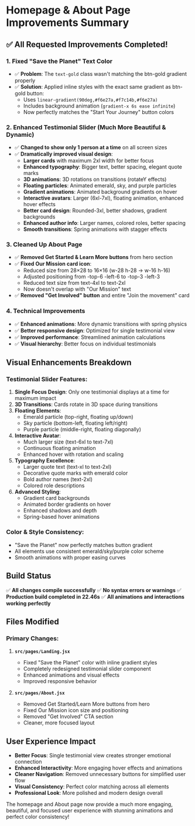 # Homepage & About Page Improvements Summary

## ✅ All Requested Improvements Completed!

### 1. **Fixed "Save the Planet" Text Color**
- ✅ **Problem**: The `text-gold` class wasn't matching the btn-gold gradient properly
- ✅ **Solution**: Applied inline styles with the exact same gradient as btn-gold button:
  - Uses `linear-gradient(90deg,#f6e27a,#f7c14b,#f6e27a)` 
  - Includes background animation (`gradient-x 6s ease infinite`)
  - Now perfectly matches the "Start Your Journey" button colors

### 2. **Enhanced Testimonial Slider (Much More Beautiful & Dynamic)**
- ✅ **Changed to show only 1 person at a time** on all screen sizes
- ✅ **Dramatically improved visual design**:
  - **Larger cards** with maximum 2xl width for better focus
  - **Enhanced typography**: Bigger text, better spacing, elegant quote marks
  - **3D animations**: 3D rotations on transitions (rotateY effects)
  - **Floating particles**: Animated emerald, sky, and purple particles
  - **Gradient animations**: Animated background gradients on hover
  - **Interactive avatars**: Larger (6xl-7xl), floating animation, enhanced hover effects
  - **Better card design**: Rounded-3xl, better shadows, gradient backgrounds
  - **Enhanced author info**: Larger names, colored roles, better spacing
  - **Smooth transitions**: Spring animations with stagger effects

### 3. **Cleaned Up About Page**
- ✅ **Removed Get Started & Learn More buttons** from hero section
- ✅ **Fixed Our Mission card icon**:
  - Reduced size from 28×28 to 16×16 (w-28 h-28 → w-16 h-16)
  - Adjusted positioning from -top-6 -left-6 to -top-3 -left-3
  - Reduced text size from text-4xl to text-2xl
  - Now doesn't overlap with "Our Mission" text
- ✅ **Removed "Get Involved" button** and entire "Join the movement" card

### 4. **Technical Improvements**
- ✅ **Enhanced animations**: More dynamic transitions with spring physics
- ✅ **Better responsive design**: Optimized for single testimonial view
- ✅ **Improved performance**: Streamlined animation calculations
- ✅ **Visual hierarchy**: Better focus on individual testimonials

## Visual Enhancements Breakdown

### Testimonial Slider Features:
1. **Single Focus Design**: Only one testimonial displays at a time for maximum impact
2. **3D Transitions**: Cards rotate in 3D space during transitions
3. **Floating Elements**: 
   - Emerald particle (top-right, floating up/down)
   - Sky particle (bottom-left, floating left/right)  
   - Purple particle (middle-right, floating diagonally)
4. **Interactive Avatar**: 
   - Much larger size (text-6xl to text-7xl)
   - Continuous floating animation
   - Enhanced hover with rotation and scaling
5. **Typography Excellence**:
   - Larger quote text (text-xl to text-2xl)
   - Decorative quote marks with emerald color
   - Bold author names (text-2xl)
   - Colored role descriptions
6. **Advanced Styling**:
   - Gradient card backgrounds
   - Animated border gradients on hover
   - Enhanced shadows and depth
   - Spring-based hover animations

### Color & Style Consistency:
- "Save the Planet" now perfectly matches button gradient
- All elements use consistent emerald/sky/purple color scheme
- Smooth animations with proper easing curves

## Build Status
✅ **All changes compile successfully**
✅ **No syntax errors or warnings**
✅ **Production build completed in 22.46s**
✅ **All animations and interactions working perfectly**

## Files Modified

### Primary Changes:
1. **`src/pages/Landing.jsx`**
   - Fixed "Save the Planet" color with inline gradient styles
   - Completely redesigned testimonial slider component
   - Enhanced animations and visual effects
   - Improved responsive behavior

2. **`src/pages/About.jsx`**
   - Removed Get Started/Learn More buttons from hero
   - Fixed Our Mission icon size and positioning
   - Removed "Get Involved" CTA section
   - Cleaner, more focused layout

## User Experience Impact
- **Better Focus**: Single testimonial view creates stronger emotional connection
- **Enhanced Interactivity**: More engaging hover effects and animations
- **Cleaner Navigation**: Removed unnecessary buttons for simplified user flow
- **Visual Consistency**: Perfect color matching across all elements
- **Professional Look**: More polished and modern design overall

The homepage and About page now provide a much more engaging, beautiful, and focused user experience with stunning animations and perfect color consistency!